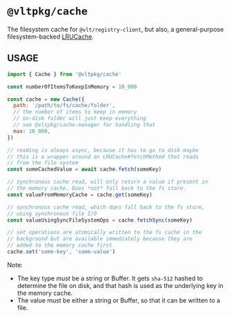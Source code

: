 # `@vltpkg/cache`

The filesystem cache for `@vlt/registry-client`, but also, a
general-purpose filesystem-backed
[LRUCache](http://npm.im/lru-cache).

## USAGE

```js
import { Cache } from '@vltpkg/cache'

const numberOfItemsToKeepInMemory = 10_000

const cache = new Cache({
  path: '/path/to/fs/cache/folder',
  // the number of items to keep in memory
  // on-disk folder will just keep everything
  // see @vltpkg/cache-manager for handling that
  max: 10_000,
})

// reading is always async, because it has to go to disk maybe
// this is a wrapper around an LRUCache#fetchMethod that reads
// from the file system
const someCachedValue = await cache.fetch(someKey)

// synchronous cache read, will only return a value if present in
// the memory cache. Does *not* fall back to the fs store.
const valueFromMemoryCache = cache.get(someKey)

// synchronous cache read, which does fall back to the fs store,
// using synchronous file I/O
const valueUsingSyncFileSystemOps = cache.fetchSync(someKey)

// set operations are atomically written to the fs cache in the
// background but are available immediately because they are
// added to the memory cache first
cache.set('some-key', 'some-value')
```

Note:

- The key type _must_ be a string or Buffer. It gets `sha-512`
  hashed to determine the file on disk, and that hash is used as
  the underlying key in the memory cache.
- The value must be either a string or Buffer, so that it can be
  written to a file.
